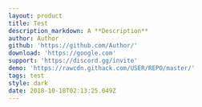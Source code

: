 ```yaml
---
layout: product
title: Test
description_markdown: A **Description**
author: Author
github: 'https://github.com/Author/'
download: 'https://google.com'
support: 'https://discord.gg/invite'
demo: 'https://rawcdn.githack.com/USER/REPO/master/'
tags: test
style: dark
date: 2018-10-18T02:13:25.049Z
---
```


